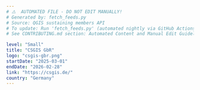 ```yaml
---
# ⚠️  AUTOMATED FILE - DO NOT EDIT MANUALLY!
# Generated by: fetch_feeds.py
# Source: QGIS sustaining members API
# To update: Run 'fetch_feeds.py' (automated nightly via GitHub Actions)
# See CONTRIBUTING.md section: Automated Content and Manual Edit Guidelines

level: "Small"
title: "CSGIS GbR"
logo: "csgis-gbr.png"
startDate: "2025-03-01"
endDate: "2026-02-28"
link: "https://csgis.de/"
country: "Germany"
---
```

